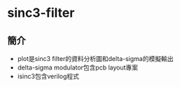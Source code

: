 # sinc3-filter

## 簡介
- plot是sinc3 filter的資料分析圖和delta-sigma的模擬輸出
- delta-sigma modulator包含pcb layout專案
- isinc3包含verilog程式